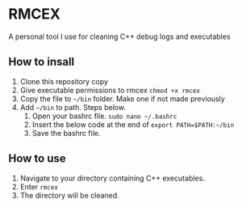 # RMCEX

A personal tool I use for cleaning C++ debug logs and executables

## How to insall

1. Clone this repository copy
2. Give executable permissions to rmcex `chmod +x rmcex`
3. Copy the file to `~/bin` folder. Make one if not made previously
4. Add `~/bin` to path. Steps below.
    1. Open your bashrc file. `sudo nano ~/.bashrc`
    2. Insert the below code at the end of
        ```export PATH=$PATH:~/bin```
    3. Save the bashrc file.

## How to use

1. Navigate to your directory containing C++ executables.
2. Enter `rmcex`
3. The directory will be cleaned.